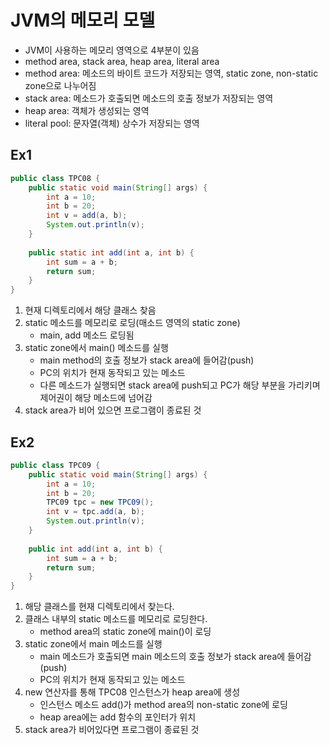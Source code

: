 # JVM의 메모리 모델
- JVM이 사용하는 메모리 영역으로 4부분이 있음
- method area, stack area, heap area, literal area
- method area: 메소드의 바이트 코드가 저장되는 영역, static zone, non-static zone으로 나누어짐
- stack area: 메소드가 호출되면 메소드의 호출 정보가 저장되는 영역
- heap area: 객체가 생성되는 영역
- literal pool: 문자열(객체) 상수가 저장되는 영역


## Ex1
```java
public class TPC08 {
    public static void main(String[] args) {
        int a = 10;
        int b = 20;
        int v = add(a, b);
        System.out.println(v);
    }
    
    public static int add(int a, int b) {
        int sum = a + b;
        return sum;
    }
}
```
1. 현재 디렉토리에서 해당 클래스 찾음
2. static 메소드를 메모리로 로딩(매소드 영역의 static zone)
    - main, add 메소드 로딩됨
3. static zone에서 main() 메소드를 실행
    - main method의 호출 정보가 stack area에 들어감(push)
    - PC의 위치가 현재 동작되고 있는 메소드
    - 다른 메소드가 실행되면 stack area에 push되고 PC가 해당 부분을 가리키며 제어권이 해당 메소드에 넘어감
4. stack area가 비어 있으면 프로그램이 종료된 것

## Ex2
```java
public class TPC09 {
    public static void main(String[] args) {
        int a = 10;
        int b = 20;
        TPC09 tpc = new TPC09();
        int v = tpc.add(a, b);
        System.out.println(v);
    }
    
    public int add(int a, int b) {
        int sum = a + b;
        return sum;
    }
}
```
1. 해당 클래스를 현재 디렉토리에서 찾는다.
2. 클래스 내부의 static 메소드를 메모리로 로딩한다.
   - method area의 static zone에 main()이 로딩
3. static zone에서 main 메소드를 실행
   - main 메소드가 호출되면 main 메소드의 호출 정보가 stack area에 들어감(push)
   - PC의 위치가 현재 동작되고 있는 메소드
4. new 연산자를 통해 TPC08 인스턴스가 heap area에 생성
   - 인스턴스 메소드 add()가 method area의 non-static zone에 로딩
   - heap area에는 add 함수의 포인터가 위치
5. stack area가 비어있다면 프로그램이 종료된 것